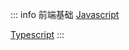 ::: info 前端基础 <Badge type="danger" text="beta" />
[Javascript](/javascript/event-loop)

[Typescript](/typescript/basic-object-and-function)
:::
